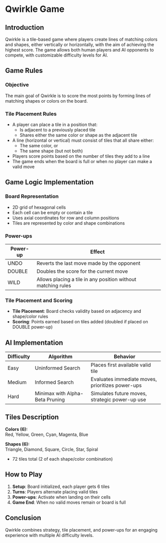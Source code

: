# Qwirkle Game

## Introduction
Qwirkle is a tile-based game where players create lines of matching colors and shapes, either vertically or horizontally, with the aim of achieving the highest score. The game allows both human players and AI opponents to compete, with customizable difficulty levels for AI.

## Game Rules

### Objective
The main goal of Qwirkle is to score the most points by forming lines of matching shapes or colors on the board.

### Tile Placement Rules
- A player can place a tile in a position that:
  - Is adjacent to a previously placed tile
  - Shares either the same color or shape as the adjacent tile
- A line (horizontal or vertical) must consist of tiles that all share either:
  - The same color, or
  - The same shape (but not both)
- Players score points based on the number of tiles they add to a line
- The game ends when the board is full or when no player can make a valid move

## Game Logic Implementation

### Board Representation
- 2D grid of hexagonal cells
- Each cell can be empty or contain a tile
- Uses axial coordinates for row and column positions
- Tiles are represented by color and shape combinations

### Power-ups
| Power-up | Effect |
|----------|--------|
| UNDO | Reverts the last move made by the opponent |
| DOUBLE | Doubles the score for the current move |
| WILD | Allows placing a tile in any position without matching rules |

### Tile Placement and Scoring
- **Tile Placement**: Board checks validity based on adjacency and shape/color rules
- **Scoring**: Points earned based on tiles added (doubled if placed on DOUBLE power-up)

## AI Implementation
| Difficulty | Algorithm | Behavior |
|------------|-----------|----------|
| Easy | Uninformed Search | Places first available valid tile |
| Medium | Informed Search | Evaluates immediate moves, prioritizes power-ups |
| Hard | Minimax with Alpha-Beta Pruning | Simulates future moves, strategic power-up use |

## Tiles Description
**Colors (6):**  
Red, Yellow, Green, Cyan, Magenta, Blue  

**Shapes (6):**  
Triangle, Diamond, Square, Circle, Star, Spiral  

- 72 tiles total (2 of each shape/color combination)

## How to Play
1. **Setup**: Board initialized, each player gets 6 tiles
2. **Turns**: Players alternate placing valid tiles
3. **Power-ups**: Activate when landing on their cells
4. **Game End**: When no valid moves remain or board is full

## Conclusion
Qwirkle combines strategy, tile placement, and power-ups for an engaging experience with multiple AI difficulty levels.
